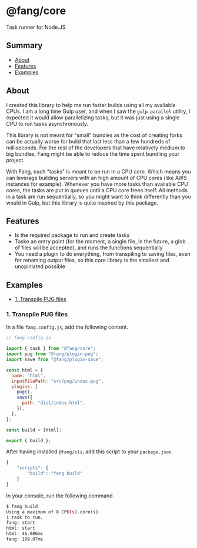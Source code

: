 # @fang/core

Task runner for Node.JS

## Summary

- [About](#about)
- [Features](#features)
- [Examples](#examples)

## About

I created this library to help me run faster builds using all my available CPUs. I am a long time Gulp user, and when I saw the `gulp.parallel` utility, I expected it would allow parallelizing tasks, but it was just using a single CPU to run tasks asynchronously.

This library is not meant for "small" bundles as the cost of creating forks can be actually worse for build that last less than a few hundreds of milliseconds. For the rest of the developers that have relatively medium to big bundles, Fang might be able to reduce the time spent bundling your project.

With Fang, each "tasks" is meant to be run in a CPU core. Which means you can leverage building servers with an high amount of CPU cores (like AWS instances for example). Whenever you have more tasks than available CPU cores, the tasks are put in queues until a CPU core frees itself. All methods in a task are run sequentially, so you might want to think differently than you would in Gulp, but this library is quite inspired by this package.

## Features

- Is the required package to run and create tasks
- Taske an entry point (for the moment, a single file, in the future, a glob of files will be accepted), and runs the functions sequentially
- You need a plugin to do everything, from transpiling to saving files, even for renaming output files, so this core library is the smallest and unopiniated possible

## Examples

- [1. Transpile PUG files](#transpile-pug-files)

### 1. Transpile PUG files

In a file `fang.config.js`, add the following content.

```javascript
// fang.config.js

import { task } from "@fang/core";
import pug from "@fang/plugin-pug";
import save from "@fang/plugin-save";

const html = {
  name: "html",
  inputFilePath: "src/pug/index.pug",
  plugins: [
    pug(),
    save({
      path: "dist/index.html",
    }),
  ],
};

const build = [html];

export { build };
```

After having installed `@fang/cli`, add this script to your `package.json`.

```javascript
{
	"scripts": {
		"build": "fang build"
	}
}
```

In your console, run the following command.

```bash
$ fang build
Using a maximum of 8 CPU(s) core(s).
1 task to run.
fang: start
html: start
html: 46.986ms
fang: 109.07ms
```
